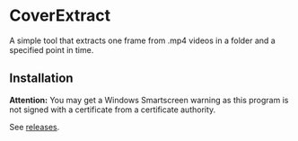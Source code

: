 # CoverExtract
A simple tool that extracts one frame from .mp4 videos in a folder and a specified point in time.

## Installation
**Attention:** You may get a Windows Smartscreen warning as this program is not signed with a certificate from a certificate authority.

See [releases](https://github.com/Dargmuesli/cover-extract/releases).
